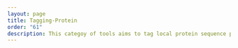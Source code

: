 ```yaml
---
layout: page
title: Tagging-Protein
order: "61"
description: This categoy of tools aims to tag local protein sequence pieces into functional classes.    
---
```

